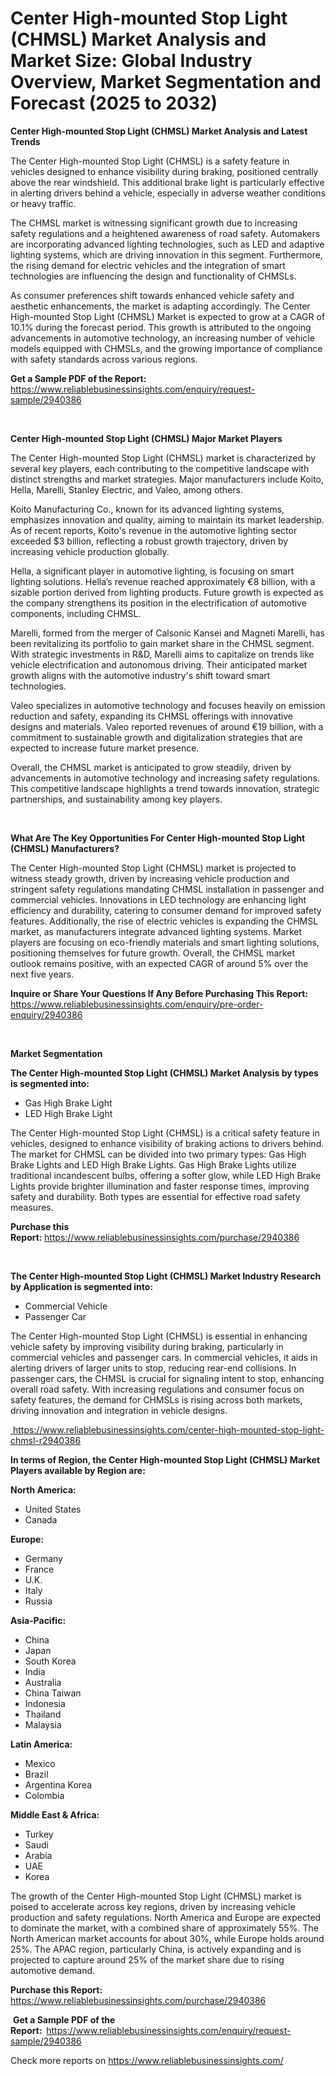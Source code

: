 <p><h1>Center High-mounted Stop Light (CHMSL) Market Analysis and Market Size: Global Industry Overview, Market Segmentation and Forecast (2025 to 2032)</h1></p><p><strong>Center High-mounted Stop Light (CHMSL) Market Analysis and Latest Trends</strong></p>
<p><p>The Center High-mounted Stop Light (CHMSL) is a safety feature in vehicles designed to enhance visibility during braking, positioned centrally above the rear windshield. This additional brake light is particularly effective in alerting drivers behind a vehicle, especially in adverse weather conditions or heavy traffic.</p><p>The CHMSL market is witnessing significant growth due to increasing safety regulations and a heightened awareness of road safety. Automakers are incorporating advanced lighting technologies, such as LED and adaptive lighting systems, which are driving innovation in this segment. Furthermore, the rising demand for electric vehicles and the integration of smart technologies are influencing the design and functionality of CHMSLs.</p><p>As consumer preferences shift towards enhanced vehicle safety and aesthetic enhancements, the market is adapting accordingly. The Center High-mounted Stop Light (CHMSL) Market is expected to grow at a CAGR of 10.1% during the forecast period. This growth is attributed to the ongoing advancements in automotive technology, an increasing number of vehicle models equipped with CHMSLs, and the growing importance of compliance with safety standards across various regions.</p></p>
<p><strong>Get a Sample PDF of the Report:&nbsp;</strong> <a href="https://www.reliablebusinessinsights.com/enquiry/request-sample/2940386?utm_campaign=2306&utm_medium=2&utm_source=Github&utm_content=ia&utm_term=15032025&utm_id=center-high-mounted-stop-light-chmsl">https://www.reliablebusinessinsights.com/enquiry/request-sample/2940386</a></p>
<p>&nbsp;</p>
<p><strong>Center High-mounted Stop Light (CHMSL) Major Market Players</strong></p>
<p><p>The Center High-mounted Stop Light (CHMSL) market is characterized by several key players, each contributing to the competitive landscape with distinct strengths and market strategies. Major manufacturers include Koito, Hella, Marelli, Stanley Electric, and Valeo, among others. </p><p>Koito Manufacturing Co., known for its advanced lighting systems, emphasizes innovation and quality, aiming to maintain its market leadership. As of recent reports, Koito's revenue in the automotive lighting sector exceeded $3 billion, reflecting a robust growth trajectory, driven by increasing vehicle production globally.</p><p>Hella, a significant player in automotive lighting, is focusing on smart lighting solutions. Hella’s revenue reached approximately €8 billion, with a sizable portion derived from lighting products. Future growth is expected as the company strengthens its position in the electrification of automotive components, including CHMSL.</p><p>Marelli, formed from the merger of Calsonic Kansei and Magneti Marelli, has been revitalizing its portfolio to gain market share in the CHMSL segment. With strategic investments in R&D, Marelli aims to capitalize on trends like vehicle electrification and autonomous driving. Their anticipated market growth aligns with the automotive industry's shift toward smart technologies.</p><p>Valeo specializes in automotive technology and focuses heavily on emission reduction and safety, expanding its CHMSL offerings with innovative designs and materials. Valeo reported revenues of around €19 billion, with a commitment to sustainable growth and digitalization strategies that are expected to increase future market presence.</p><p>Overall, the CHMSL market is anticipated to grow steadily, driven by advancements in automotive technology and increasing safety regulations. This competitive landscape highlights a trend towards innovation, strategic partnerships, and sustainability among key players.</p></p>
<p>&nbsp;</p>
<p><strong>What Are The Key Opportunities For Center High-mounted Stop Light (CHMSL) Manufacturers?</strong></p>
<p><p>The Center High-mounted Stop Light (CHMSL) market is projected to witness steady growth, driven by increasing vehicle production and stringent safety regulations mandating CHMSL installation in passenger and commercial vehicles. Innovations in LED technology are enhancing light efficiency and durability, catering to consumer demand for improved safety features. Additionally, the rise of electric vehicles is expanding the CHMSL market, as manufacturers integrate advanced lighting systems. Market players are focusing on eco-friendly materials and smart lighting solutions, positioning themselves for future growth. Overall, the CHMSL market outlook remains positive, with an expected CAGR of around 5% over the next five years.</p></p>
<p><strong>Inquire or Share Your Questions If Any Before Purchasing This Report:</strong> <a href="https://www.reliablebusinessinsights.com/enquiry/pre-order-enquiry/2940386?utm_campaign=2306&utm_medium=2&utm_source=Github&utm_content=ia&utm_term=15032025&utm_id=center-high-mounted-stop-light-chmsl">https://www.reliablebusinessinsights.com/enquiry/pre-order-enquiry/2940386</a></p>
<p>&nbsp;</p>
<p><strong>Market Segmentation</strong></p>
<p><strong>The Center High-mounted Stop Light (CHMSL) Market Analysis by types is segmented into:</strong></p>
<p><ul><li>Gas High Brake Light</li><li>LED High Brake Light</li></ul></p>
<p><p>The Center High-mounted Stop Light (CHMSL) is a critical safety feature in vehicles, designed to enhance visibility of braking actions to drivers behind. The market for CHMSL can be divided into two primary types: Gas High Brake Lights and LED High Brake Lights. Gas High Brake Lights utilize traditional incandescent bulbs, offering a softer glow, while LED High Brake Lights provide brighter illumination and faster response times, improving safety and durability. Both types are essential for effective road safety measures.</p></p>
<p><strong>Purchase this Report:&nbsp;</strong><a href="https://www.reliablebusinessinsights.com/purchase/2940386?utm_campaign=2306&utm_medium=2&utm_source=Github&utm_content=ia&utm_term=15032025&utm_id=center-high-mounted-stop-light-chmsl">https://www.reliablebusinessinsights.com/purchase/2940386</a></p>
<p>&nbsp;</p>
<p><strong>The Center High-mounted Stop Light (CHMSL) Market Industry Research by Application is segmented into:</strong></p>
<p><ul><li>Commercial Vehicle</li><li>Passenger Car</li></ul></p>
<p><p>The Center High-mounted Stop Light (CHMSL) is essential in enhancing vehicle safety by improving visibility during braking, particularly in commercial vehicles and passenger cars. In commercial vehicles, it aids in alerting drivers of larger units to stop, reducing rear-end collisions. In passenger cars, the CHMSL is crucial for signaling intent to stop, enhancing overall road safety. With increasing regulations and consumer focus on safety features, the demand for CHMSLs is rising across both markets, driving innovation and integration in vehicle designs.</p></p>
<p><a href="https://www.reliablebusinessinsights.com/center-high-mounted-stop-light-chmsl-r2940386?utm_campaign=2306&utm_medium=2&utm_source=Github&utm_content=ia&utm_term=15032025&utm_id=center-high-mounted-stop-light-chmsl">&nbsp;https://www.reliablebusinessinsights.com/center-high-mounted-stop-light-chmsl-r2940386</a></p>
<p><strong>In terms of Region, the Center High-mounted Stop Light (CHMSL) Market Players available by Region are:</strong></p>
<p>
    <p> <strong> North America: </strong>
        <ul>
            <li>United States</li>
            <li>Canada</li>
        </ul>
        </p> 
    <p> <strong> Europe: </strong>
        <ul>
            <li>Germany</li>
            <li>France</li>
            <li>U.K.</li>
            <li>Italy</li>
            <li>Russia</li>
        </ul>
        </p> 
    <p> <strong> Asia-Pacific: </strong>
        <ul>
            <li>China</li>
            <li>Japan</li>
            <li>South Korea</li>
            <li>India</li>
            <li>Australia</li>
            <li>China Taiwan</li>
            <li>Indonesia</li>
            <li>Thailand</li>
            <li>Malaysia</li>
        </ul>
        </p> 
    <p> <strong> Latin America: </strong>
        <ul>
            <li>Mexico</li>
            <li>Brazil</li>
            <li>Argentina Korea</li>
            <li>Colombia</li>
        </ul>
        </p> 
    <p> <strong> Middle East & Africa: </strong>
        <ul>
            <li>Turkey</li>
            <li>Saudi</li>
            <li>Arabia</li>
            <li>UAE</li>
            <li>Korea</li>
        </ul>
    </p>
    </p>
<p><p>The growth of the Center High-mounted Stop Light (CHMSL) market is poised to accelerate across key regions, driven by increasing vehicle production and safety regulations. North America and Europe are expected to dominate the market, with a combined share of approximately 55%. The North American market accounts for about 30%, while Europe holds around 25%. The APAC region, particularly China, is actively expanding and is projected to capture around 25% of the market share due to rising automotive demand.</p></p>
<p><strong>Purchase this Report: </strong><a href="https://www.reliablebusinessinsights.com/purchase/2940386?utm_campaign=2306&utm_medium=2&utm_source=Github&utm_content=ia&utm_term=15032025&utm_id=center-high-mounted-stop-light-chmsl">https://www.reliablebusinessinsights.com/purchase/2940386</a></p>
<p>&nbsp;<strong>Get a Sample PDF of the Report:&nbsp;&nbsp;</strong><a href="https://www.reliablebusinessinsights.com/enquiry/request-sample/2940386?utm_campaign=2306&utm_medium=2&utm_source=Github&utm_content=ia&utm_term=15032025&utm_id=center-high-mounted-stop-light-chmsl">https://www.reliablebusinessinsights.com/enquiry/request-sample/2940386</a></p>
<p><strong></strong></p>
<p>Check more reports on <a href="https://www.reliablebusinessinsights.com/?utm_campaign=2306&utm_medium=2&utm_source=Github&utm_content=ia&utm_term=15032025&utm_id=center-high-mounted-stop-light-chmsl">https://www.reliablebusinessinsights.com/</a></p>
